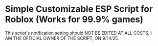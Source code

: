 # Simple Customizable ESP Script for Roblox (Works for 99.9% games)
This script's notification setting should NOT BE EDITED AT ALL COSTS, I AM THE OFFICIAL OWNER OF THE SCRIPT, ON 9/14/25.
